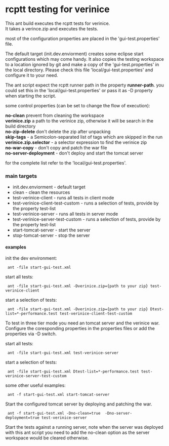 # rcptt testing for verinice

This ant build executes the rcptt tests for verinice.  
It takes a verince.zip and executes the tests.  

most of the configuration properties are placed in the 'gui-test.properties' file.

The default target (init.dev.enviorment) creates some eclipse start configurations which may come handy. It also copies the testing workspace to a location ignored by git and make a copy of the 'gui-test.properties' in the local directory. Please check this file 'local/gui-test.properties' and configure it to your need.

The ant script expect the rcptt runner path in the property __runner-path__. you could set this in the 'local/gui-test.properties' or pass it as -D property when starting the script.

some control properties (can be set to change the flow of execution):

__no-clean__ prevent from cleaning the workspace  
__verinice.zip__ a path to the verinice zip, otherwise it will be search in the build directory  
__no-zip-delete__ don't delete the zip after unpacking  
__skip-tags__ - a Semicolon-separated list of tags which are skipped in the run  
__verinice.zip.selector__ - a selector expression to find the verinice zip  
__no-war-copy__ - don't copy and patch the war file  
__no-server-deployment__ - don't deploy and start the tomcat server

for the complete list refer to the 'local/gui-test.properties'.

### main targets

* init.dev.enviorment - default target
* clean - clean the resources
* test-verinice-client - runs all tests in client mode
* test-verinice-client-test-custom - runs a selection of tests, provide by the property test-list
* test-verinice-server - runs all tests in server mode
* test-verinice-server-test-custom - runs a selection of tests, provide by the property test-list
* start-tomcat-server - start the server
* stop-tomcat-server - stop the server


#### examples 

init the dev environment:

     ant -file start-gui-test.xml

start all tests:

     ant -file start-gui-test.xml -Dverinice.zip={path to your zip} test-verinice-client

start a selection of tests:

     ant -file start-gui-test.xml -Dverinice.zip={path to your zip} Dtest-list=*-performance.test test-verinice-client-test-custom


To test in three tier mode you need an tomcat server and the verinice war. Configure the coresponding properties in the properties files or add the properties via -D switch.

start all tests:

     ant -file start-gui-test.xml test-verinice-server

start a selection of tests:

     ant -file start-gui-test.xml Dtest-list=*-performance.test test-verinice-server-test-custom

some other useful examples:

     ant -f start-gui-test.xml start-tomcat-server

Start the configured tomcat server by deploying and patching the war.

     ant -f start-gui-test.xml -Dno-clean=true  -Dno-server-deployment=true test-verinice-server

Start the tests against a running server, note when the server was deployed with this ant script you need to add the no-clean option as the server workspace would be cleared otherwise.
